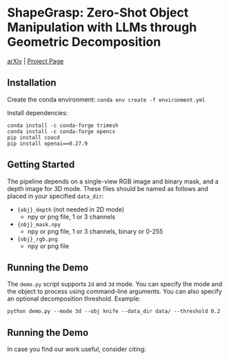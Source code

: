 # ShapeGrasp: Zero-Shot Object Manipulation with LLMs through Geometric Decomposition

[arXiv](https://arxiv.org/abs/2403.18062) | [Project Page](https://shapegrasp.github.io/)

## Installation

Create the conda environment:
`conda env create -f environment.yml`

Install dependencies:

```
conda install -c conda-forge trimesh
conda install -c conda-forge opencv
pip install coacd
pip install openai==0.27.9
```
## Getting Started

The pipeline depends on a single-view RGB image and binary mask, and a depth image for 3D mode. These files should be named as follows and placed in your specified `data_dir`:

- `{obj}_depth` (not needed in 2D mode)
    - npy or png file, 1 or 3 channels
- `{obj}_mask.npy`
    - npy or png file, 1 or 3 channels, binary or 0-255
- `{obj}_rgb.png`
    - npy or png file
  
## Running the Demo

The `demo.py` script supports `2d` and `3d` mode. You can specify the mode and the object to process using command-line arguments. You can also specify an optional decomposition threshold. Example:

`python demo.py --mode 3d --obj knife --data_dir data/ --threshold 0.2`

## Running the Demo

In case you find our work useful, consider citing:




